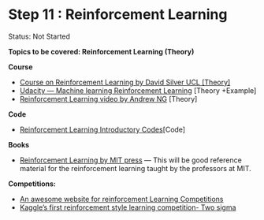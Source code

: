 # Step 11 : Reinforcement Learning

Status: Not Started

**Topics to be covered: Reinforcement Learning (Theory)**

**Course**

- [Course on Reinforcement Learning by David Silver UCL [Theory]](http://www0.cs.ucl.ac.uk/staff/d.silver/web/Teaching.html)
- [Udacity — Machine learning Reinforcement Learning](https://www.udacity.com/course/machine-learning-reinforcement-learning--ud820) [Theory +Example]
- [Reinforcement Learning video by Andrew NG](https://www.youtube.com/watch?v=RtxI449ZjSc&feature=relmfu) [Theory]

**Code** 

- [Reinforcement Learning Introductory Codes](https://github.com/ShangtongZhang/reinforcement-learning-an-introduction)[Code]

**Books** 

- [Reinforcement Learning by MIT press](https://mitpress.mit.edu/books/reinforcement-learning) — This will be good reference material for the reinforcement learning taught by the professors at MIT.

**Competitions:**

- [An awesome website for reinforcement Learning Competitions](http://www.rl-competition.org/)
- [Kaggle’s first reinforcement style learning competition- Two sigma](https://www.kaggle.com/c/two-sigma-financial-modeling)